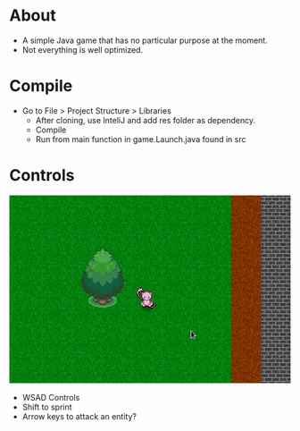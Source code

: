 # About
+ A simple Java game that has no particular purpose at the moment.
+ Not everything is well optimized.

# Compile
+ Go to File > Project Structure > Libraries
  + After cloning, use InteliJ and add res folder as dependency.
  + Compile 
  + Run from main function in game.Launch.java found in src
  
# Controls

![Demo1](demo1.png)
+ WSAD Controls
+ Shift to sprint
+ Arrow keys to attack an entity?
